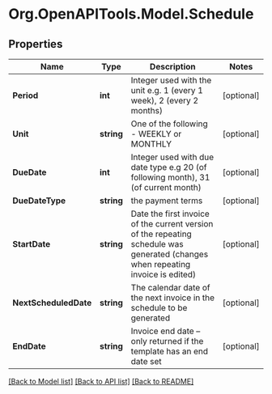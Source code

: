 # Org.OpenAPITools.Model.Schedule

## Properties

Name | Type | Description | Notes
------------ | ------------- | ------------- | -------------
**Period** | **int** | Integer used with the unit e.g. 1 (every 1 week), 2 (every 2 months) | [optional] 
**Unit** | **string** | One of the following - WEEKLY or MONTHLY | [optional] 
**DueDate** | **int** | Integer used with due date type e.g 20 (of following month), 31 (of current month) | [optional] 
**DueDateType** | **string** | the payment terms | [optional] 
**StartDate** | **string** | Date the first invoice of the current version of the repeating schedule was generated (changes when repeating invoice is edited) | [optional] 
**NextScheduledDate** | **string** | The calendar date of the next invoice in the schedule to be generated | [optional] 
**EndDate** | **string** | Invoice end date – only returned if the template has an end date set | [optional] 

[[Back to Model list]](../README.md#documentation-for-models) [[Back to API list]](../README.md#documentation-for-api-endpoints) [[Back to README]](../README.md)

